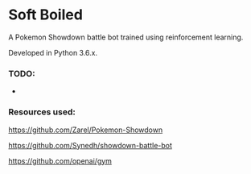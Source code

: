# Soft Boiled
A Pokemon Showdown battle bot trained using reinforcement learning.

Developed in Python 3.6.x.

### TODO:
- 

### Resources used:
https://github.com/Zarel/Pokemon-Showdown

https://github.com/Synedh/showdown-battle-bot

https://github.com/openai/gym

